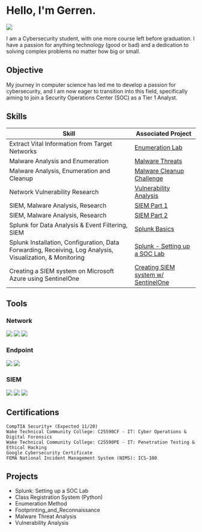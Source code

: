 # Hello, I'm Gerren.
<a href="https://linkedin.com/in/gerren-jerome-ga/"><img src="https://img.shields.io/badge/-LinkedIn-0072b1?&style=for-the-badge&logo=linkedin&logoColor=white" /></a>

I am a Cybersecurity student, with one more course left before graduation. I have a passion for anything technology (good or bad) and a dedication to solving complex problems no matter how big or small.

## Objective

My journey in computer science has led me to develop a passion for cybersecurity, and I am now eager to transition into this field, specifically aiming to join a Security Operations Center (SOC) as a Tier 1 Analyst.

## Skills

| Skill                                         | Associated Project         |
|-----------------------------------------------|----------------------------|
| Extract Vital Information from Target Networks| <a href="https://github.com/RrenGe/Enumeration-Lab/blob/main/Jerome%20-%20Enumeration%20Methods.pdf">Enumeration Lab</a>|
| Malware Analysis and Enumeration              | <a href="https://github.com/RrenGe/MalwareThreat-Lab/blob/main/Jerome%20-%20Malware%20Threat.pdf">Malware Threats</a>|
| Malware Analysis, Enumeration and Cleanup     | <a href="https://github.com/RrenGe/MalwareCleanup-Challenge/blob/main/Jerome%20-%20Malware%20Cleanup%20Challenge.pdf">Malware Cleanup Challenge</a>|
| Network Vulnerability Research                | <a href="https://github.com/RrenGe/Vulnerability-Analysis/blob/main/Jerome%20-%20Vulnerability%20Analysis%20Project.pdf">Vulnerability Analysis</a>|
| SIEM, Malware Analysis, Research              | <a href="https://github.com/GerrenJ/Splunk-SIEM/blob/main/Jerome%20-%20Introduction_to_SIEM%20-%20Part%201.mp4">SIEM Part 1</a>|
| SIEM, Malware Analysis, Research              | <a href="https://github.com/GerrenJ/Splunk-SIEM/blob/main/Jerome%20-%20Introduction_to_SIEM%20-%20Part%202.mp4">SIEM Part 2</a>|
| Splunk for Data Analysis & Event Filtering, SIEM | <a href="https://github.com/GerrenJ/Splunk-SIEM/blob/main/Jerome%20-%20Splunk%20Lab_Basics.pdf">Splunk Basics</a>|
| Splunk Installation, Configuration, Data Forwarding, Receiving, Log Analysis, Visualization, & Monitoring | <a href="https://github.com/GerrenJ/Splunk-SIEM/blob/main/Jerome%20-%20Splunk%20Lab%20-%20Setting_up_a_SOC_Lab.pdf">Splunk - Setting up a SOC Lab</a>|
| Creating a SIEM system on Microsoft Azure using SentinelOne | <a href="https://www.youtube.com/watch?v=LkrAYWhpTVE">Creating SIEM system w/ SentinelOne</a>|
## Tools

### Network
<div>
    <img src="https://img.shields.io/badge/-Wireshark-1679A7?&style=for-the-badge&logo=Wireshark&logoColor=white" />
    <img src="https://img.shields.io/badge/-Suricata-EF3B2D?&style=for-the-badge&logo=Suricata&logoColor=white" />
    <img src="https://img.shields.io/badge/-Zeek-777BB4?&style=for-the-badge&logo=Zeek&logoColor=white" />
</div>

### Endpoint
<div>
    <img src="https://img.shields.io/badge/-Microsoft_Defender_for_Endpoint-00A4EF?&style=for-the-badge&logo=Microsoft&logoColor=white" />
    <img src="https://img.shields.io/badge/-Velociraptor-4B275F?&style=for-the-badge&logo=Velociraptor&logoColor=white" />
</div>

### SIEM
<div>
    <img src="https://img.shields.io/badge/-Microsoft_Sentinel-0078D4?&style=for-the-badge&logo=Microsoft&logoColor=white" />
    <img src="https://img.shields.io/badge/-Splunk-000000?&style=for-the-badge&logo=Splunk&logoColor=white" />
    <img src="https://img.shields.io/badge/-Elastic-005571?&style=for-the-badge&logo=Elastic&logoColor=white" />
</div>

## Certifications
    CompTIA Security+ (Expected 11/20) 
    Wake Technical Community College: C25590CF - IT: Cyber Operations & Digital Forensics 
    Wake Technical Community College: C25590PE - IT: Penetration Testing & Ethical Hacking 
    Google Cybersecurity Certificate 
    FEMA National Incident Management System (NIMS): ICS-100

## Projects
- Splunk: Setting up a SOC Lab
- Class Registration System (Python)
- Enumeration Method
- Footprinting_and_Reconnaissance
- Malware Threat Analysis
- Vulnerability Analysis
